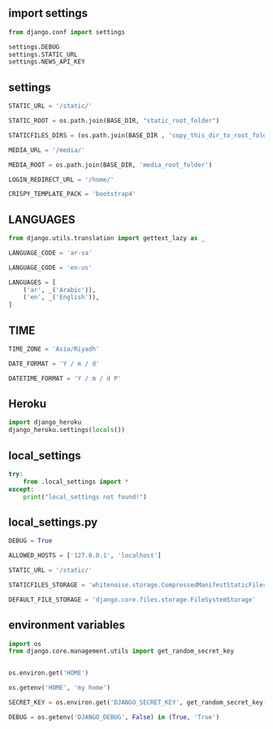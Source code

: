 ## import settings
```python
from django.conf import settings

settings.DEBUG
settings.STATIC_URL
settings.NEWS_API_KEY
```


## settings
```python
STATIC_URL = '/static/'

STATIC_ROOT = os.path.join(BASE_DIR, "static_root_folder")

STATICFILES_DIRS = (os.path.join(BASE_DIR , 'copy_this_dir_to_root_folder'), )

MEDIA_URL = '/media/'

MEDIA_ROOT = os.path.join(BASE_DIR, 'media_root_folder')
```


```python
LOGIN_REDIRECT_URL = '/home/'

CRISPY_TEMPLATE_PACK = 'bootstrap4'
```



## LANGUAGES
```python
from django.utils.translation import gettext_lazy as _

LANGUAGE_CODE = 'ar-sa'

LANGUAGE_CODE = 'en-us'

LANGUAGES = [
    ('ar', _('Arabic')),
    ('en', _('English')),
]
```


## TIME
```python
TIME_ZONE = 'Asia/Riyadh'

DATE_FORMAT = 'Y / m / d'

DATETIME_FORMAT = 'Y / m / d P'
```


## Heroku
```python
import django_heroku
django_heroku.settings(locals())
```


## local_settings
```python
try:
    from .local_settings import *
except:
    print("local_settings not found!")
```


## local_settings.py
```python
DEBUG = True

ALLOWED_HOSTS = ['127.0.0.1', 'localhost']

STATIC_URL = '/static/'

STATICFILES_STORAGE = 'whitenoise.storage.CompressedManifestStaticFilesStorage'

DEFAULT_FILE_STORAGE = 'django.core.files.storage.FileSystemStorage'
```


## environment variables
```python
import os
from django.core.management.utils import get_random_secret_key


os.environ.get('HOME')

os.getenv('HOME', 'my home')

SECRET_KEY = os.environ.get('DJANGO_SECRET_KEY', get_random_secret_key())

DEBUG = os.getenv('DJANGO_DEBUG', False) in (True, 'True')
```
